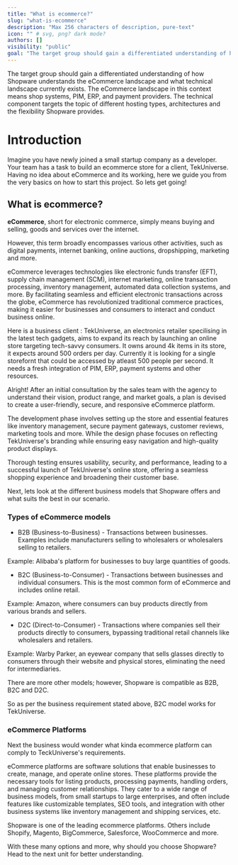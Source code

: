 ```yaml
---
title: "What is ecommerce?"
slug: "what-is-ecommerce"
description: "Max 256 characters of description, pure-text"
icon: "" # svg, png? dark mode?
authors: []
visibility: "public"
goal: "The target group should gain a differentiated understanding of how Shopware understands the eCommerce landscape and what technical landscape currently exists."
---
```


The target group should gain a differentiated understanding of how Shopware understands the eCommerce landscape and what technical landscape currently exists. The eCommerce landscape in this context means shop systems, PIM, ERP, and payment providers. The technical component targets the topic of different hosting types, architectures and the flexibility Shopware provides.


# Introduction

Imagine you have newly joined a small startup company as a developer. Your team has a task to build an ecommerce store for a client, TekUniverse. Having no idea about eCommerce and its working, here we guide you from the very basics on how to start this project. So lets get going!

## What is ecommerce?

**eCommerce**, short for electronic commerce, simply means buying and selling, goods and services over the internet. 

However, this term broadly encompasses various other activities, such as digital payments, internet banking, online auctions, dropshipping, marketing and more.

eCommerce leverages technologies like electronic funds transfer (EFT), supply chain management (SCM), internet marketing, online transaction processing, inventory management, automated data collection systems, and more. By facilitating seamless and efficient electronic transactions across the globe, eCommerce has revolutionized traditional commerce practices, making it easier for businesses and consumers to interact and conduct business online.

Here is a business client : TekUniverse, an electronics retailer specilising in the latest tech gadgets, aims to expand its reach by launching an online store targeting tech-savvy consumers. It owns around 4k items in its store, it expects around 500 orders per day. Currently it is looking for a single storefornt that could be accessed by atleast 500 people per second. It needs a fresh integration of PIM, ERP, payment systems and other resources.

Alright! After an initial consultation by the sales team with the agency to understand their vision, product range, and market goals, a plan is devised to create a user-friendly, secure, and responsive eCommerce platform.

The development phase involves setting up the store and essential features like inventory management, secure payment gateways, customer reviews, marketing tools and more. While the design phase focuses on reflecting TekUniverse's branding while ensuring easy navigation and high-quality product displays. 

Thorough testing ensures usability, security, and performance, leading to a successful launch of TekUniverse's online store, offering a seamless shopping experience and broadening their customer base.

Next, lets look at the different business models that Shopware offers and what suits the best in our scenario.

### Types of eCommerce models

- B2B (Business-to-Business) - Transactions between businesses. Examples include manufacturers selling to wholesalers or wholesalers selling to retailers.

Example: Alibaba's platform for businesses to buy large quantities of goods.

- B2C (Business-to-Consumer) - Transactions between businesses and individual consumers. This is the most common form of eCommerce and includes online retail.

Example: Amazon, where consumers can buy products directly from various brands and sellers.

- D2C (Direct-to-Consumer) - Transactions where companies sell their products directly to consumers, bypassing traditional retail channels like wholesalers and retailers.

Example: Warby Parker, an eyewear company that sells glasses directly to consumers through their website and physical stores, eliminating the need for intermediaries.

There are more other models; however, Shopware is compatible as B2B, B2C and D2C.

So as per the business requirement stated above, B2C model works for TekUniverse.

### eCommerce Platforms

Next the business would wonder what kinda ecommerce platform can comply to TeckUniverse's requirements.

eCommerce platforms are software solutions that enable businesses to create, manage, and operate online stores. These platforms provide the necessary tools for listing products, processing payments, handling orders, and managing customer relationships. They cater to a wide range of business models, from small startups to large enterprises, and often include features like customizable templates, SEO tools, and integration with other business systems like inventory management and shipping services, etc. 

Shopware is one of the leading ecommerce platforms. Others include Shopify, Magento, BigCommerce, Salesforce, WooCommerce and more.

With these many options and more, why should you choose Shopware?
Head to the next unit for better understanding.